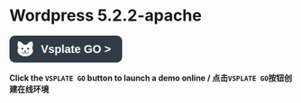 # Wordpress 5.2.2-apache

<a href="https://www.vsplate.com/?docker-compose=https://github.com/vsplate/dcenvs/wordpress/5.2.2-apache"><img alt="VSPLATE GO" src="https://raw.githubusercontent.com/vsplate/images/master/vsgo_btn.png" width="200px"></a>

**Click the `VSPLATE GO` button to launch a demo online / 点击`VSPLATE GO`按钮创建在线环境**